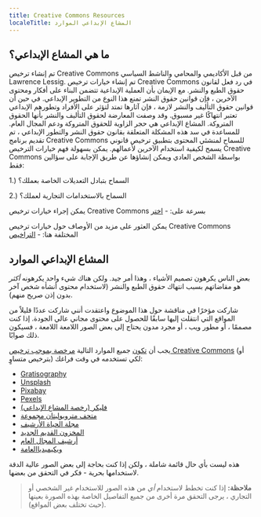```yaml
---
title: Creative Commons Resources
localeTitle: المشاع الإبداعي الموارد
---
```

## ما هي المشاع الإبداعي؟

تم إنشاء ترخيص Creative Commons من قبل الأكاديمي والمحامي والناشط السياسي Lawrence Lessig. تم إنشاء خيارات ترخيص Creative Commons في رد فعل لقانون حقوق الطبع والنشر. مع الإيمان بأن العملية الإبداعية تتضمن البناء على أفكار ومحتوى الآخرين ، فإن قوانين حقوق النشر تمنع هذا النوع من التطوير الإبداعي. في حين أن قوانين حقوق التأليف والنشر لازمة ، فإن آثارها تمتد لتؤثر على الأفراد وتطورهم الإبداعي تعتبر انتهاكًا غير مسبوق. وقد وصفت المعارضة لحقوق التأليف والنشر بأنها الحقوق المتروكة. المشاع الإبداعي هي حجر الزاوية للحقوق المتروكة ودعم المجال العام. للمساعدة في سد هذه المشكلة المتعلقة بقانون حقوق النشر والتطور الإبداعي ، تم تقديم برنامج Creative Commons للسماح لمنشئي المحتوى بتطبيق ترخيص قانوني يسمح لكيفية استخدام الآخرين لأعمالهم. يمكن بسهولة فهم خيارات الترخيص Creative Commons بواسطة الشخص العادي ويمكن إنشاؤها عن طريق الإجابة على سؤالين فقط:

1.) السماح بتبادل التعديلات الخاصة بعملك؟

2.) السماح بالاستخدامات التجارية لعملك؟

يمكن إجراء خيارات ترخيص Creative Commons بسرعة على: - [اختر](https://creativecommons.org/choose/)

يمكن العثور على مزيد من الأوصاف حول خيارات ترخيص Creative Commons المختلفة هنا: - [التراخيص](https://creativecommons.org/licenses/)

## المشاع الإبداعي الموارد

بعض الناس يكرهون تصميم الأشياء ، وهذا أمر جيد. ولكن هناك شيء واحد يكرهونه _أكثر_ هو مقاضاتهم بسبب انتهاك حقوق الطبع والنشر (لاستخدام محتوى أنشأه شخص آخر بدون إذن صريح منهم).

شاركت مؤخرًا في مناقشة حول هذا الموضوع واعتقدت أنني شاركت عددًا قليلاً من المواقع التي انتقلت إليها سابقًا للحصول على محتوى مجاني عالي الجودة. إذا كنت مصممًا ، أو مطور ويب ، أو مجرد مدون يحتاج إلى بعض الصور اللامعة اللامعة ، فسيكون ذلك صوابًا.

يجب أن [تكون](https://creativecommons.org/licenses/) جميع الموارد التالية [مرخصة بموجب ترخيص Creative Commons](https://creativecommons.org/licenses/) (أو بترخيص متساوٍ) لكي تستخدمه في وقت فراغك:

*   [Gratisography](http://gratisography.com/)
*   [Unsplash](https://unsplash.com/)
*   [Pixabay](https://pixabay.com)
*   [Pexels](https://www.pexels.com)
*   [فليكر (رخصة المشاع الإبداعي)](https://www.flickr.com/search/?advanced=1&license=2%2C3%2C4%2C5%2C6%2C9)
*   [متحف متروبوليتان مجموعة](http://www.metmuseum.org/art/collection)
*   [مجلة الحياة الأرشيف](http://images.google.com/hosted/life)
*   [المخزون القديم الجديد](http://nos.twnsnd.co/)
*   [أرشيف المجال العام](http://publicdomainarchive.com/)
*   [ويكيميديا ​​العامة](https://commons.wikimedia.org/wiki/Main_Page)

هذه ليست بأي حال قائمة شاملة ، ولكن إذا كنت بحاجة إلى بعض الصور عالية الدقة لاستخدامها بحرية - فكر في التحقق من بعضها.

> **ملاحظة:** إذا كنت تخطط لاستخدام _أي_ من هذه الصور للاستخدام غير الشخصي أو التجاري ، يرجى التحقق مرة أخرى من جميع التفاصيل الخاصة بهذه الصورة بعينها (حيث تختلف بعض المواقع).
